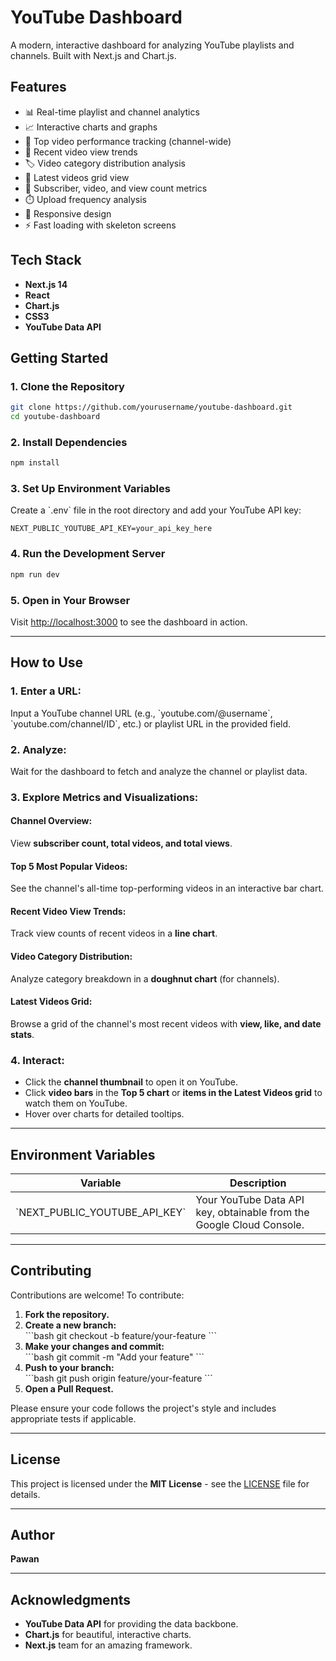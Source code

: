 # YouTube Dashboard

A modern, interactive dashboard for analyzing YouTube playlists and channels. Built with Next.js and Chart.js.

## Features

- 📊 Real-time playlist and channel analytics  
- 📈 Interactive charts and graphs  
- 🎯 Top video performance tracking (channel-wide)  
- 📅 Recent video view trends  
- 🏷️ Video category distribution analysis  
- 🎥 Latest videos grid view  
- 👥 Subscriber, video, and view count metrics  
- ⏱️ Upload frequency analysis  
- 📱 Responsive design  
- ⚡ Fast loading with skeleton screens  

## Tech Stack

- **Next.js 14**  
- **React**  
- **Chart.js**  
- **CSS3**  
- **YouTube Data API**  

## Getting Started

### 1. Clone the Repository  
```bash
git clone https://github.com/yourusername/youtube-dashboard.git
cd youtube-dashboard
```

### 2. Install Dependencies  
```bash
npm install
```

### 3. Set Up Environment Variables  
Create a \`.env\` file in the root directory and add your YouTube API key:  

```plaintext
NEXT_PUBLIC_YOUTUBE_API_KEY=your_api_key_here
```
### 4. Run the Development Server  
```bash
npm run dev
```

### 5. Open in Your Browser  
Visit [http://localhost:3000](http://localhost:3000) to see the dashboard in action.  

---

## How to Use  

### **1. Enter a URL:**  
Input a YouTube channel URL (e.g., \`youtube.com/@username\`, \`youtube.com/channel/ID\`, etc.) or playlist URL in the provided field.  

### **2. Analyze:**  
Wait for the dashboard to fetch and analyze the channel or playlist data.  

### **3. Explore Metrics and Visualizations:**  

#### **Channel Overview:**  
View **subscriber count, total videos, and total views**.  

#### **Top 5 Most Popular Videos:**  
See the channel's all-time top-performing videos in an interactive bar chart.  

#### **Recent Video View Trends:**  
Track view counts of recent videos in a **line chart**.  

#### **Video Category Distribution:**  
Analyze category breakdown in a **doughnut chart** (for channels).  

#### **Latest Videos Grid:**  
Browse a grid of the channel's most recent videos with **view, like, and date stats**.  

### **4. Interact:**  

- Click the **channel thumbnail** to open it on YouTube.  
- Click **video bars** in the **Top 5 chart** or **items in the Latest Videos grid** to watch them on YouTube.  
- Hover over charts for detailed tooltips.  

---

## Environment Variables  

| Variable | Description |  
|----------|------------|  
| \`NEXT_PUBLIC_YOUTUBE_API_KEY\` | Your YouTube Data API key, obtainable from the Google Cloud Console. |  

---

## Contributing  

Contributions are welcome! To contribute:  

1. **Fork the repository.**  
2. **Create a new branch:**  
   \`\`\`bash
   git checkout -b feature/your-feature
   \`\`\`
3. **Make your changes and commit:**  
   \`\`\`bash
   git commit -m "Add your feature"
   \`\`\`
4. **Push to your branch:**  
   \`\`\`bash
   git push origin feature/your-feature
   \`\`\`
5. **Open a Pull Request.**  

Please ensure your code follows the project's style and includes appropriate tests if applicable.  

---

## License  

This project is licensed under the **MIT License** - see the [LICENSE](./LICENSE) file for details.  

---

## Author  

**Pawan**  

---

## Acknowledgments  

- **YouTube Data API** for providing the data backbone.  
- **Chart.js** for beautiful, interactive charts.  
- **Next.js** team for an amazing framework.  
